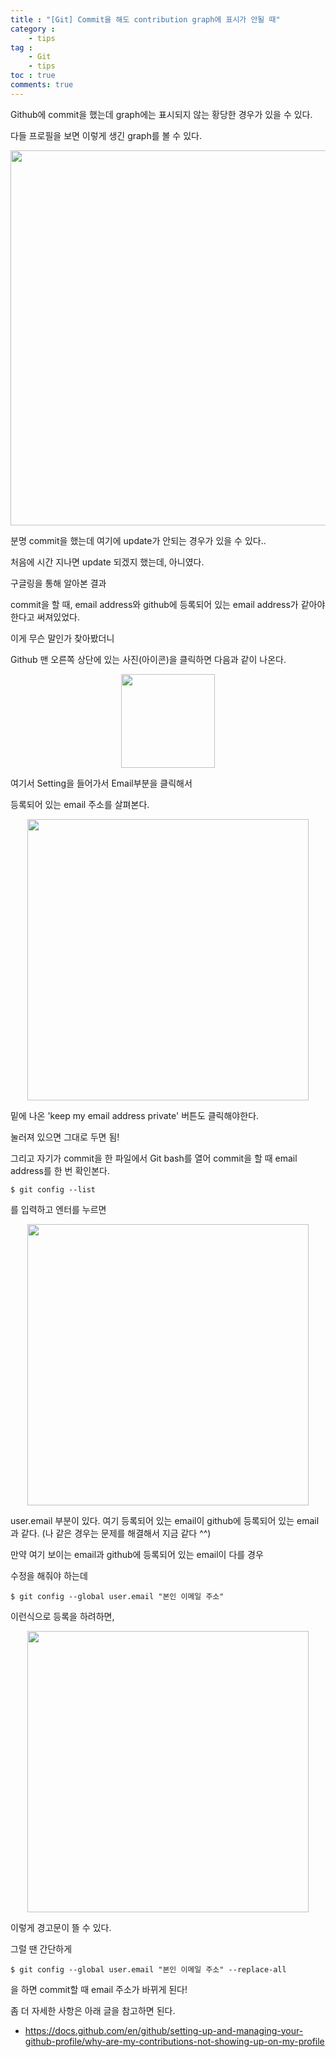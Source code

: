```yaml
---
title : "[Git] Commit을 해도 contribution graph에 표시가 안될 때"
category :
    - tips
tag :
    - Git
    - tips
toc : true
comments: true
---
```


Github에 commit을 했는데 graph에는 표시되지 않는 황당한 경우가 있을 수 있다.

다들 프로필을 보면 이렇게 생긴 graph를 볼 수 있다.

<p align="center"><img src="https://user-images.githubusercontent.com/41863759/88449242-39dad580-ce80-11ea-9a56-263cbb72f105.png" width = "600" ></p>

분명 commit을 했는데 여기에 update가 안되는 경우가 있을 수 있다..

처음에 시간 지나면 update 되겠지 했는데, 아니였다.

구글링을 통해 알아본 결과

commit을 할 때, email address와 github에 등록되어 있는 email address가 같아야 한다고 써져있었다.

이게 무슨 말인가 찾아봤더니

Github 맨 오른쪽 상단에 있는 사진(아이콘)을 클릭하면 다음과 같이 나온다.

<p align="center"><img src="https://user-images.githubusercontent.com/41863759/88449339-fdf44000-ce80-11ea-929d-63b3318876db.png" width = "150" ></p>

여기서 Setting을 들어가서 Email부분을 클릭해서 

등록되어 있는 email 주소를 살펴본다.

<p align="center"><img src="https://user-images.githubusercontent.com/41863759/88449386-8541b380-ce81-11ea-8b39-0fc899098c97.png" width = "450" ></p>

밑에 나온 'keep my email address private' 버튼도 클릭해야한다.

눌러져 있으면 그대로 두면 됨!

그리고 자기가 commit을 한 파일에서 Git bash를 열어
commit을 할 때 email address를 한 번 확인본다.

```
$ git config --list
```
를 입력하고 엔터를 누르면

<p align="center"><img src="https://user-images.githubusercontent.com/41863759/88449511-6bed3700-ce82-11ea-8475-d1febaf76721.png" width = "450" ></p>

user.email 부분이 있다. 여기 등록되어 있는 email이 github에 등록되어 있는 email과 같다. (나 같은 경우는 문제를 해결해서 지금 같다 ^^)

만약 여기 보이는 email과 github에 등록되어 있는 email이 다를 경우

수정을 해줘야 하는데

```
$ git config --global user.email "본인 이메일 주소"

```
이런식으로 등록을 하려하면,

<p align="center"><img src="https://user-images.githubusercontent.com/41863759/88449588-fafa4f00-ce82-11ea-8f4e-83363d3a302a.png" width = "450" ></p>

이렇게 경고문이 뜰 수 있다.

그럴 땐 간단하게

```
$ git config --global user.email "본인 이메일 주소" --replace-all
```
을 하면 commit할 때 email 주소가 바뀌게 된다!

좀 더 자세한 사항은 아래 글을 참고하면 된다.
- https://docs.github.com/en/github/setting-up-and-managing-your-github-profile/why-are-my-contributions-not-showing-up-on-my-profile

